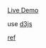 [Live Demo](https://d3-radial-tidy-tree.now.sh/)

use [d3js](https://www.npmjs.com/package/d3)

[ref](https://observablehq.com/@d3/radial-tidy-tree)